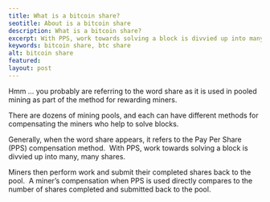 ```yaml
---
title: What is a bitcoin share?
seotitle: About is a bitcoin share
description: What is a bitcoin share?
excerpt: With PPS, work towards solving a block is divvied up into many, many shares.
keywords: bitcoin share, btc share
alt: bitcoin share
featured: 
layout: post
---
```


<p>Hmm … you probably are referring to the word share as it is used in pooled mining as part of the method for rewarding miners.<p>

<p>There are dozens of mining pools, and each can have different methods for compensating the miners who help to solve blocks.<p>

<p>Generally, when the word share appears, it refers to the Pay Per Share (PPS) compensation method.  With PPS, work towards solving a block is divvied up into many, many shares.  <p>

<p>Miners then perform work and submit their completed shares back to the pool.  A miner’s compensation when PPS is used directly compares to the number of shares completed and submitted back to the pool.<p>

